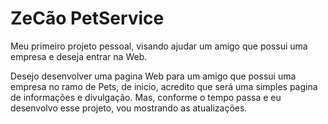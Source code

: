 # ZeCão PetService
Meu primeiro projeto pessoal, visando ajudar um amigo que possui uma empresa e deseja entrar na Web.

Desejo desenvolver uma pagina Web  para um amigo que possui uma empresa no ramo de Pets, de inicio, acredito que será uma simples pagina de informações e divulgação. Mas, conforme o tempo passa e eu desenvolvo esse projeto, vou mostrando as atualizações.
